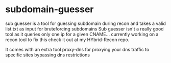 # subdomain-guesser
sub guesser is a tool for guessing subdomain during recon and takes a valid list.txt as input for bruteforcing subdomains
Sub guesser isn't a really good tool as it queries only one ip for a given CNAME... currently working on a recon tool to fix 
this check it out at my HYbrid-Recon repo.

It comes with an extra tool proxy-dns for proxying your dns traffic to specific sites bypassing dns restrictions
